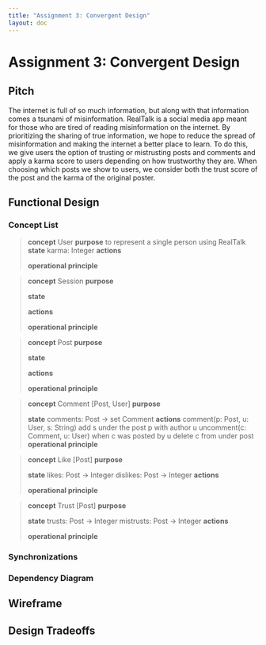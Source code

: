 ```yaml
---
title: "Assignment 3: Convergent Design"
layout: doc
---
```


# Assignment 3: Convergent Design

## Pitch
The internet is full of so much information, but along with that information comes a tsunami of misinformation. RealTalk is a social media app meant for those who are tired of reading misinformation on the internet. By prioritizing the sharing of true information, we hope to reduce the spread of misinformation and making the internet a better place to learn. To do this, we give users the option of trusting or mistrusting posts and comments and apply a karma score to users depending on how trustworthy they are. When choosing which posts we show to users, we consider both the trust score of the post and the karma of the original poster. 

## Functional Design

### Concept List

>**concept** User
>**purpose**
> to represent a single person using RealTalk
>**state**
> karma: Integer
>**actions**
>
>**operational principle**

>**concept** Session
>**purpose**
>
>**state**
>
>**actions**
>
>**operational principle**

>**concept** Post
>**purpose**
>
>**state**
>
>**actions**
>
>**operational principle**

>**concept** Comment \[Post, User]
>**purpose**
>
>**state**
> comments: Post -> set Comment
>**actions**
> comment(p: Post, u: User, s: String)
>   add s under the post p with author u
> uncomment(c: Comment, u: User)
>   when c was posted by u
>   delete c from under post
>**operational principle**

>**concept** Like \[Post]
>**purpose**
>
>**state**
> likes: Post -> Integer
> dislikes: Post -> Integer
>**actions**
>
>**operational principle**

>**concept** Trust \[Post]
>**purpose**
>
>**state**
> trusts: Post -> Integer
> mistrusts: Post -> Integer
>**actions**
>
>**operational principle**

### Synchronizations

### Dependency Diagram

## Wireframe

## Design Tradeoffs